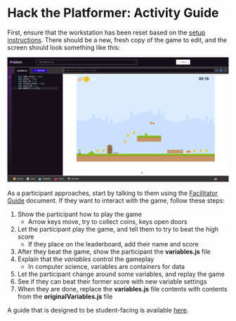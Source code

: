 # Hack the Platformer: Activity Guide
First, ensure that the workstation has been reset based on the [setup instructions](FacilitatorSetup.md). There should be a new, fresh copy of the game to edit, and the screen should look something like this:

![](../../Assets/PlatformHackerScreenshot.png)

As a participant approaches, start by talking to them using the [Facilitator Guide](FacilitatorGuideSheet.docx) document. If they want to interact with the game, follow these steps:

1. Show the participant how to play the game  
    - Arrow keys move, try to collect coins, keys open doors
1. Let the participant play the game, and tell them to try to beat the high score  
    - If they place on the leaderboard, add their name and score
1. After they beat the game, show the participant the **variables.js** file
1. Explain that the _variables_ control the gameplay  
    - In computer science, variables are containers for data
1. Let the participant change around some variables, and replay the game
1. See if they can beat their former score with new variable settings
1. When they are done, replace the **variables.js** file contents with contents from the **originalVariables.js** file

A guide that is designed to be student-facing is available [here](StudentDesc.md).
